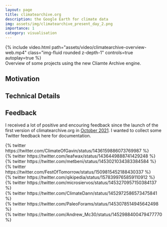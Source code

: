 ```yaml
---
layout: page
title: climatearchive.org
description: the Google Earth for climate data
img: assets/img/climatearchive_present_day_2.png
importance: 1
category: visualisation
---
```


<div class="row mt-3">
    <div class="col-sm mt-3 mt-md-0">
        {% include video.html path="assets/video/climatearchive-overview-web.mp4" class="img-fluid rounded z-depth-1" controls=true autoplay=true %}
    </div>
</div>
<div class="caption">
    Overview of some projects using the new Cliamte Archive engine.
</div>

## Motivation

## Technical Details
## Feedback
I received a lot of positive and encouring feedback since the launch of the first version of climatearchive.org in [October 2021](/blog/2021/public-launch/). I wanted to collect some Twitter feedback here for documentation.


<div class="row justify-content-sm-center">
    <div class="col-sm-4 mt-3 mt-md-0">
        {% twitter https://twitter.com/ClimateOfGavin/status/1436159886073769987 %}
    </div>
    <div class="col-sm-4 mt-3 mt-md-0">
        {% twitter https://twitter.com/leafwax/status/1436449888741429248 %}
    </div>
    <div class="col-sm-4 mt-3 mt-md-0">
        {% twitter https://twitter.com/metbeni/status/1453021034383384584 %}
    </div>

</div>

<div class="row justify-content-sm-center">
    <div class="col-sm-4 mt-3 mt-md-0">
        {% twitter https://twitter.com/FestOfTomorrow/status/1509815452188430337 %}
    </div>
    <div class="col-sm-4 mt-3 mt-md-0">
        {% twitter https://twitter.com/qikipedia/status/1578399765859110912 %}
    </div>
    <div class="col-sm-4 mt-3 mt-md-0">
        {% twitter https://twitter.com/microsiervos/status/1453270957150384137 %}
    </div>

</div>

<div class="row justify-content-sm-center">
    <div class="col-sm-4 mt-3 mt-md-0">
        {% twitter https://twitter.com/ClimateDann/status/1452972586573475841 %}
    </div>
    <div class="col-sm-4 mt-3 mt-md-0">
        {% twitter https://twitter.com/PaleoForams/status/1453078514945642498 %}
    </div>
    <div class="col-sm-4 mt-3 mt-md-0">
        {% twitter https://twitter.com/Andrew_Mc30/status/1452988400479477770 %}
    </div>

</div>

